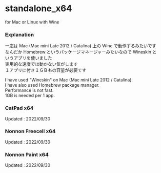 # standalone_x64
for Mac or Linux with Wine

### Explanation

一応は Mac (Mac mini Late 2012 / Catalina) 上の Wine で動作するみたいです<br>
なんだか Homebrew というパッケージマネージャーみたいなので Wineskin というアプリを使いました<br>
実用的な速度では動かない気がします<br>
１アプリに付き１ＧＢもの容量が必要です<br>

I have used "Wineskin" on Mac (Mac mini Late 2012 / Catalina).<br>
I have also used Homebrew package manager.<br>
Performance is not fast.<br>
1GB is needed per 1 app.<br>

### CatPad x64
Updated : 2022/09/30

### Nonnon Freecell x64
Updated : 2022/09/30

### Nonnon Paint x64
Updated : 2022/09/30

